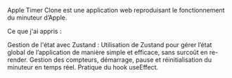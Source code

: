 Apple Timer Clone est une application web reproduisant le fonctionnement du minuteur d’Apple.


Ce que j'ai appris :

Gestion de l'état avec Zustand : Utilisation de Zustand pour gérer l’état global de l’application de manière simple et efficace, sans surcoût en re-render.
Gestion des compteurs, démarrage, pause et réinitialisation du minuteur en temps réel.
Pratique du hook useEffect. 

